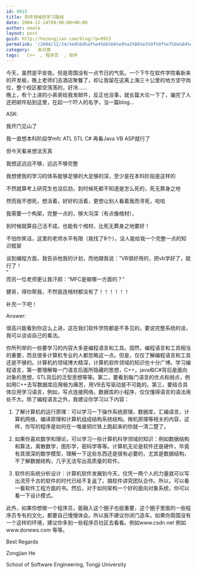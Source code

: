 ```yaml
---
id: 9915
title: 软件领域的学习路线
date: 2004-12-24T00:00:00+00:00
author: omale
layout: post
guid: http://hezongjian.com/blog/?p=9915
permalink: '/2004/12/24/%e8%bd%af%e4%bb%b6%e9%a2%86%e5%9f%9f%e7%9a%84%e5%ad%a6%e4%b9%a0%e8%b7%af%e7%ba%bf/'
category:   未分类  
tags:   C++  , 程序员  , 软件
---
```

今天，虽然是平安夜。但是周围没有一点节日的气氛。一个下午在软件学院看新来的开发板，晚上老师们去酒店聚餐了，却让我留在这离上海三十公里的地方坚守岗位，整个校区都空荡荡的，好冷……  
晚上，有个上进的小弟弟给我发邮件，反正也没事，就长篇大论一下了，骗完了人还把邮件贴到这里，在起一个吓人的名字，当一篇blog&#8230;

ASK:

我开门见山了

我一直想本科阶段学mfc  ATL  STL  C#  再看Java   VB  ASP就行了

但今天看来想法天真 

我想这远远不够，远远不够完整

我想使我的学习的体系能够足够的大足够的深，至少是在本科阶段是这样的

不然就算考上研究生也没后劲，到时候死都不知道是怎么死的，死无葬身之地

然而我不想死，想活着，好好的活着，更想让别人看着我而寻死，哈哈

我需要一个构架，完整一点的，够大沟深（有点像棺材），

到时候就算自己活不成，也能有个棺材，比死无葬身之地要好！

不怕你笑话，这里的老师水平有限（我找了8个），没人能给我一个完整一点的知识框架

谈到编程方面，我告诉他我的计划，而他跟我说：“VB很好用的，把vb学好了，就行了！  
”  
而另一位老师更让我汗颜：“MFC是做哪一方面的？”

健哥，得你帮我，不然我连棺材都没有了！！！！！！

补充一下吧！

Answer:

很高兴能看到你这么上进，这在我们软件学院都是不多见的。要说完整系统的话，我可以谈谈自己的看法。

你所列举的一些要学习的内容大多是编程语言和工具。固然，编程语言和工具相当的重要，而且很多计算机专业的人都忽略这一点。但是，仅仅了解编程语言和工具还是不够的。计算机的领域博大精深，计算机软件领域的知识也十分广博。学习编程语言，第一要理解每一门语言后面所隐藏的思想，C++，java和C#背后是面向对象的思想，STL背后的泛型思想等等。第二，要看到每门语言的优点和弱点，例如用C++去写数据库应用极为痛苦，用VB去写驱动是不可能的。第三，要结合具体应用学习语言，例如，写点连接网络，数据库的小程序，仅仅懂得语言的语法用处不大。除了编程语言之外，我建议你学习以下内容：

1. 了解计算机的运行原理：可以学习一下操作系统原理，数据库，汇编语言，计算机网络，编译原理和计算机组成结构系统结构。微机原理等相关的内容，这样，你写的程序是如何在一堆废铜烂铁上跑起来的你就一清二楚了。

2. 如果你喜欢数学和理论，可以学习一些计算机科学领域的知识：例如数据结构和算法，离散数学，图形学，密码学等等。计算机无论是软件还是硬件，毕竟有其很深的数学模型，理解一下这些东西还是很有必要的，尤其是数据结构，不了解数据结构，几乎无法写出高质量的软件。

3. 软件的系统分析设计：计算机软件发展到今天，仅凭一两个人的力量就可以写出流芳千古的软件的时代已经不复返了。搞软件讲究团队合作。所以，可以看一看软件工程方面的书。然后，对于如何架构一个好的面向对象系统，你可以看一下设计模式。

此外，如果你想做一个程序员，能融入这个圈子也挺重要，这个圈子里面的一些程序员专有的文化，都要自己慢慢体会。所以我不建议你闭门造车。如果你周围没有一个这样的环境，建议你多到一些程序员社区去看看。例如www.csdn.net  例如www.donews.com 等等。

Best Regards

Zongjian He

School of Software Engineering, Tongji University  
<font class=diary_poster>